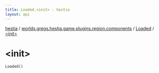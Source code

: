 ```yaml
---
title: Loaded.<init> - hestia
layout: api
---
```


<div class='api-docs-breadcrumbs'><a href="../../index.html">hestia</a> / <a href="../index.html">worlds.gregs.hestia.game.plugins.region.components</a> / <a href="index.html">Loaded</a> / <a href="./-init-.html">&lt;init&gt;</a></div>

# &lt;init&gt;

<div class="signature"><code><span class="identifier">Loaded</span><span class="symbol">(</span><span class="symbol">)</span></code></div>
